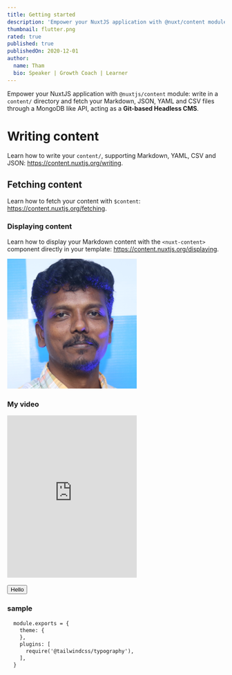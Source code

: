 ```yaml
---
title: Getting started
description: 'Empower your NuxtJS application with @nuxt/content module: write in a content/ directory and fetch your Markdown, JSON, YAML and CSV files through a MongoDB like API, acting as a Git-based Headless CMS.'
thumbnail: flutter.png
rated: true
published: true
publishedOn: 2020-12-01
author:
  name: Tham
  bio: Speaker | Growth Coach | Learner
---
```


<!-- <a href="https://twitter.com/intent/tweet?url=http://localhost:3000/tham/blog/first&text=Welcome%20post&via=zarub2k" target="_blank" rel="nofollow">Share on Twitter</a>

<a href="https://www.linkedin.com/shareArticle?url=http://localhost:3000/tham/blog/first&title=Welcome%20post" target="_blank" rel="nofollow">Share on LinkedIn</a> -->

<!-- <a href="https://facebook.com/sharer/sharer.php?href=http://localhost:3000/tham/blog/first">FB</a> -->

Empower your NuxtJS application with `@nuxtjs/content` module: write in a `content/` directory and fetch your Markdown, JSON, YAML and CSV files through a MongoDB like API, acting as a **Git-based Headless CMS**.

# Writing content

Learn how to write your `content/`, supporting Markdown, YAML, CSV and JSON: https://content.nuxtjs.org/writing.

## Fetching content

Learn how to fetch your content with `$content`: https://content.nuxtjs.org/fetching.

### Displaying content

Learn how to display your Markdown content with the `<nuxt-content>` component directly in your template: https://content.nuxtjs.org/displaying.

![image](thamizharasu.png)

### My video

<iframe class="w-full" height="375px" src="https://www.youtube.com/embed/JB5h_vD6SCk" frameborder="0" allow="accelerometer; autoplay; clipboard-write; encrypted-media; gyroscope; picture-in-picture" allowfullscreen></iframe>

<button class="bg-red-400 p-2 px-5">Hello</button>

### sample
```
  module.exports = {
    theme: {
    },
    plugins: [
      require('@tailwindcss/typography'),
    ],
  }
```